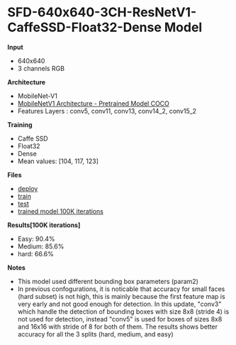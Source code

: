 
# SFD-640x640-3CH-ResNetV1-CaffeSSD-Float32-Dense Model

__Input__
+ 640x640
+ 3 channels RGB

__Architecture__
+ MobileNet-V1
+ [MobileNetV1 Architecture - Pretrained Model COCO](https://drive.google.com/open?id=0B3gersZ2cHIxVFI1Rjd5aDgwOG8)
+ Features Layers : conv5, conv11, conv13, conv14_2, conv15_2

__Training__
+ Caffe SSD
+ Float32
+ Dense
+ Mean values: [104, 117, 123]

__Files__
+ [deploy](deploy.prototxt)
+ [train](train.prototxt)
+ [test](test.prototxt)
+ [trained model 100K iterations](https://drive.google.com/open?id=1bf4Y0zcjmjKcxZttd-atGl3ifJzUIgfD)

__Results[100K iterations]__
+ Easy: 90.4%
+ Medium: 85.6%
+ hard: 66.6%

__Notes__
+ This model used different bounding box parameters (param2)
+ In previous confogurations, it is noticable that accuracy for small faces (hard subset) is not high, this is mainly because the first feature map is very early and not good enough for detection. In this update, "conv3" which handle the detection of bounding boxes with size 8x8 (stride 4) is not used for detection, instead "conv5" is used for boxes of sizes 8x8 and 16x16 with stride of 8 for both of them. The results shows better accuracy for all the 3 splits (hard, medium, and easy)   

